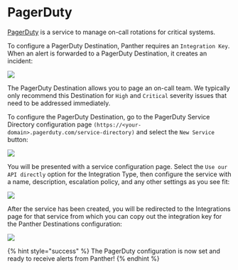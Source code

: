 # PagerDuty

[PagerDuty](https://www.pagerduty.com) is a service to manage on-call rotations for critical systems.

To configure a PagerDuty Destination, Panther requires an `Integration Key`. When an alert is forwarded to a PagerDuty Destination, it creates an incident:

![](<../../../.gitbook/assets/pagerduty-panther (7) (7) (8) (2).png>)

The PagerDuty Destination allows you to page an on-call team. We typically only recommend this Destination for `High` and `Critical` severity issues that need to be addressed immediately.

To configure the PagerDuty Destination, go to the PagerDuty Service Directory configuration page `(https://<your-domain>.pagerduty.com/service-directory)` and select the `New Service` button:

![](<../../../.gitbook/assets/pagerduty1 (6).png>)

You will be presented with a service configuration page. Select the `Use our API directly` option for the Integration Type, then configure the service with a name, description, escalation policy, and any other settings as you see fit:

![](<../../../.gitbook/assets/pagerduty2 (7).png>)

After the service has been created, you will be redirected to the Integrations page for that service from which you can copy out the integration key for the Panther Destinations configuration:

![](<../../../.gitbook/assets/pagerduty3 (8).png>)

{% hint style="success" %}
The PagerDuty configuration is now set and ready to receive alerts from Panther!
{% endhint %}
